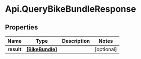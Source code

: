 # Api.QueryBikeBundleResponse

## Properties

Name | Type | Description | Notes
------------ | ------------- | ------------- | -------------
**result** | [**[BikeBundle]**](BikeBundle.md) |  | [optional] 


